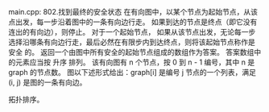main.cpp:
802.找到最终的安全状态
在有向图中，以某个节点为起始节点，从该点出发，每一步沿着图中的一条有向边行走。
如果到达的节点是终点（即它没有连出的有向边），则停止。
对于一个起始节点，
如果从该节点出发，无论每一步选择沿哪条有向边行走，最后必然在有限步内到达终点，则将该起始节点称作是 安全 的。
返回一个由图中所有安全的起始节点组成的数组作为答案。
答案数组中的元素应当按 升序 排列。
该有向图有 n 个节点，按 0 到 n - 1 编号，其中 n 是 graph 的节点数。
图以下述形式给出：graph[i] 是编号 j 节点的一个列表，满足 (i, j) 是图的一条有向边。

拓扑排序。
